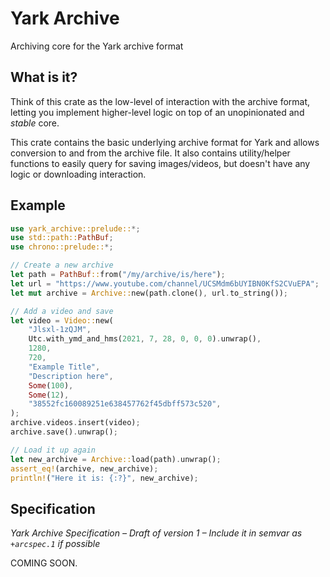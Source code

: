 # Yark Archive

Archiving core for the Yark archive format

## What is it?

Think of this crate as the low-level of interaction with the archive format, letting you implement higher-level logic on top of an unopinionated and *stable* core.

This crate contains the basic underlying archive format for Yark and allows conversion to and from the archive file. It also contains utility/helper functions to easily query for saving images/videos, but doesn't have any logic or downloading interaction.

## Example

```rust
use yark_archive::prelude::*;
use std::path::PathBuf;
use chrono::prelude::*;

// Create a new archive
let path = PathBuf::from("/my/archive/is/here");
let url = "https://www.youtube.com/channel/UCSMdm6bUYIBN0KfS2CVuEPA";
let mut archive = Archive::new(path.clone(), url.to_string());

// Add a video and save
let video = Video::new(
    "Jlsxl-1zQJM",
    Utc.with_ymd_and_hms(2021, 7, 28, 0, 0, 0).unwrap(),
    1280,
    720,
    "Example Title",
    "Description here",
    Some(100),
    Some(12),
    "38552fc160089251e638457762f45dbff573c520",
);
archive.videos.insert(video);
archive.save().unwrap();

// Load it up again
let new_archive = Archive::load(path).unwrap();
assert_eq!(archive, new_archive);
println!("Here it is: {:?}", new_archive);
```

## Specification

*Yark Archive Specification – Draft of version 1 – Include it in semvar as `+arcspec.1` if possible*

COMING SOON.
